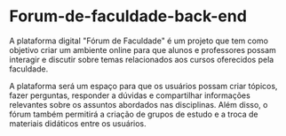 # Forum-de-faculdade-back-end



A  plataforma digital "Fórum de Faculdade" é um projeto que tem como objetivo criar um ambiente online para que alunos e professores possam interagir e discutir sobre temas relacionados aos cursos oferecidos pela faculdade.

A plataforma será um espaço para que os usuários possam criar tópicos, fazer perguntas, responder a dúvidas e compartilhar informações relevantes sobre os assuntos abordados nas disciplinas. Além disso, o fórum também permitirá a criação de grupos de estudo e a troca de materiais didáticos entre os usuários.
